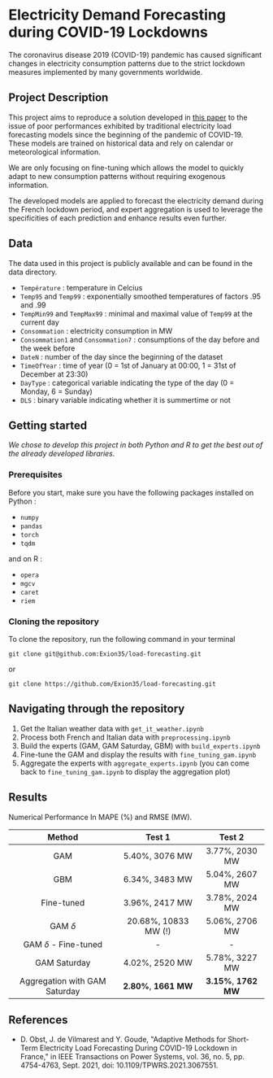 # Electricity Demand Forecasting during COVID-19 Lockdowns

The coronavirus disease 2019 (COVID-19) pandemic has caused significant changes in electricity consumption patterns due to the strict lockdown measures implemented by many governments worldwide. 

## Project Description

This project aims to reproduce a solution developed in [this paper](https://ieeexplore.ieee.org/stamp/stamp.jsp?tp=&arnumber=9382417) to the issue of poor performances exhibited by traditional electricity load forecasting models since the beginning of the pandemic of COVID-19. These models are trained on historical data and rely on calendar or meteorological information.

We are only focusing on fine-tuning which allows the model to quickly adapt to new consumption patterns without requiring exogenous information.

The developed models are applied to forecast the electricity demand during the French lockdown period, and expert aggregation is used to leverage the specificities of each prediction and enhance results even further.

## Data

The data used in this project is publicly available and can be found in the data directory. 


* `Température` : temperature in Celcius
* `Temp95` and `Temp99` : exponentially smoothed temperatures of factors .95 and .99
* `TempMin99` and `TempMax99` : minimal and maximal value of `Temp99` at the current day
* `Consommation` : electricity consumption in MW
* `Consommation1` and `Consommation7` : consumptions of the day before and the week before
* `DateN` : number of the day since the beginning of the dataset
* `TimeOfYear` : time of year (0 = 1st of January at 00:00, 1 = 31st of December at 23:30)
* `DayType` : categorical variable indicating the type of the day (0 = Monday, 6 = Sunday)
* `DLS` : binary variable indicating whether it is summertime or not

## Getting started

*We chose to develop this project in both Python and R to get the best out of the already developed libraries.*

### Prerequisites

Before you start, make sure you have the following packages installed on Python :

* `numpy`
* `pandas`
* `torch`
* `tqdm`

and on R :
* `opera`
* `mgcv`
* `caret`
* `riem`

### Cloning the repository

To clone the repository, run the following command in your terminal 

```
git clone git@github.com:Exion35/load-forecasting.git
```

or

```
git clone https://github.com/Exion35/load-forecasting.git
```

## Navigating through the repository

1. Get the Italian weather data with `get_it_weather.ipynb`
2. Process both French and Italian data with `preprocessing.ipynb`
3. Build the experts (GAM, GAM Saturday, GBM) with `build_experts.ipynb`
4. Fine-tune the GAM and display the results with `fine_tuning_gam.ipynb`
5. Aggregate the experts with `aggregate_experts.ipynb` (you can come back to `fine_tuning_gam.ipynb` to display the aggregation plot)

## Results

Numerical Performance In MAPE (%) and RMSE (MW).

| Method                       | Test 1               | Test 2                |
|:----------------------------:|:--------------------:|:---------------------:|
| GAM                          |5.40%, 3076 MW        |3.77%, 2030 MW         |
| GBM                          |6.34%, 3483 MW        |5.04%, 2607 MW         |
| Fine-tuned                   |3.96%, 2417 MW        |3.78%, 2024 MW         |
| GAM $\delta$                 |20.68%, 10833 MW (!)  |5.06%, 2706 MW         |
| GAM $\delta$ - Fine-tuned    |-                     |-                      |   
| GAM Saturday                 |4.02%, 2520 MW        |5.78%, 3227 MW         |
| Aggregation with GAM Saturday|**2.80%**, **1661 MW**|**3.15%**, **1762 MW** |


## References

* D. Obst, J. de Vilmarest and Y. Goude, "Adaptive Methods for Short-Term Electricity Load Forecasting During COVID-19 Lockdown in France," in IEEE Transactions on Power Systems, vol. 36, no. 5, pp. 4754-4763, Sept. 2021, doi: 10.1109/TPWRS.2021.3067551.
